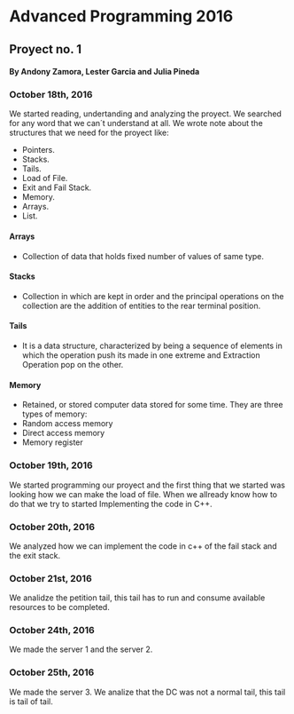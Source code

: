 # Advanced Programming 2016

## Proyect no. 1 

#### By Andony Zamora, Lester Garcia and Julia Pineda

### October 18th, 2016 

We started reading, undertanding and analyzing the proyect. 
We searched for any word that we can´t understand at all. 
We wrote note about the structures that we need for the proyect like:
* Pointers.
* Stacks.
* Tails.
* Load of File.
* Exit and Fail Stack.
* Memory.
* Arrays.
* List.

#### Arrays
  * Collection of data that holds fixed number of values of same type.
  
#### Stacks
 *  Collection in which are kept in order and the principal operations on the collection are the addition of entities to the rear terminal position.
 
#### Tails
 * It is a data structure, characterized by being a sequence of elements in which the operation push its made in one extreme and Extraction Operation pop on the other.
 
#### Memory 
 * Retained, or stored computer data stored for some time. They are three types of memory: 
  * Random access memory
  * Direct access memory
  * Memory register


### October 19th, 2016

We started programming our proyect and the first thing that we started was looking how we can make the load of file. 
When we allready know how to do that we try to started Implementing the code in C++. 


### October 20th, 2016

We analyzed how we can  implement the code in c++ of the fail stack and the exit stack. 

### October 21st, 2016 

We analidze the petition tail, this tail has to run and consume available resources to be completed.

### October 24th, 2016

We made the server 1 and the server 2. 

### October 25th, 2016

We made the server 3. We analize that the DC was not a normal tail, this tail is tail of tail. 
